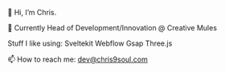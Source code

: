 👋 Hi, I’m Chris.

💼 Currently Head of Development/Innovation @ Creative Mules

Stuff I like using:
Sveltekit
Webflow
Gsap
Three.js

📫 How to reach me: dev@chris9soul.com
